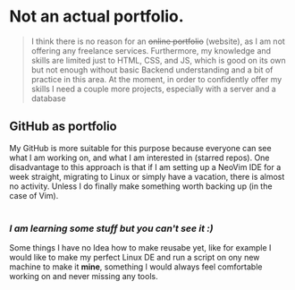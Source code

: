 # Not an actual portfolio.
>I think there is no reason for an ~~online portfolio~~ (website), as I am not offering any freelance services. 
Furthermore, my knowledge and skills are limited just to HTML, CSS, and JS, 
which is good on its own but not enough without basic Backend understanding and a bit of practice in this area.
At the moment, in order to confidently offer my skills I need a couple more projects, especially with a server and a database

## GitHub as portfolio
My GitHub is more suitable for this purpose because everyone can see what I am working on, and what I am interested in (starred repos). 
One disadvantage to this approach is that if I am setting up a NeoVim IDE for a week straight, migrating to Linux or simply have a vacation, there is almost no activity. 
Unless I do finally make something worth backing up (in the case of Vim).
<br><br>
### *I am learning some stuff but you can't see it :)* <br>
Some things I have no Idea how to make reusabe yet, like for example I would like to make my perfect Linux DE and run a script on ony new machine to make it **mine**, 
something I would always feel comfortable working on and never missing any tools.
